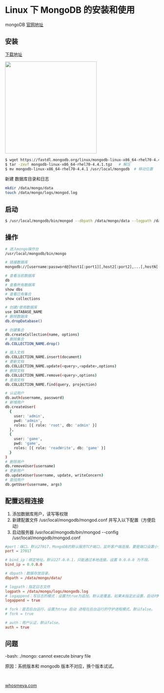 # Linux 下 MongoDB 的安装和使用

mongoDB [官网地址](https://www.mongodb.com/)

## 安装

[下载地址](https://www.mongodb.com/try/download/community)

<img style="width: 300px;" src="https://img2020.cnblogs.com/blog/1141466/202009/1141466-20200930182856332-1687912921.png" />

```bash
$ wget https://fastdl.mongodb.org/linux/mongodb-linux-x86_64-rhel70-4.4.1.tgz    # 下载
$ tar -zxvf mongodb-linux-x86_64-rhel70-4.4.1.tgz   # 解压
$ mv mongodb-linux-x86_64-rhel70-4.4.1 /usr/local/mongodb  # 移动位置
```

新建 数据库目录和日志

```bash
mkdir /data/mongo/data
touch /data/mongo/logs/mongod.log
```

## 启动

```bash
$ /usr/local/mongodb/bin/mongod --dbpath /data/mongo/data --logpath /data/mongo/logs/mongod.log
```

## 操作

```bash
# 进入mongo操作台
/usr/local/mongodb/bin/mongo

# 链接数据库
mongodb://[username:password@]host1[:port1][,host2[:port2],...[,hostN[:portN]]][/[database][?options]]

# 查看当前数据库
db
# 查看所有数据库
show dbs
# 查看已有集合
show collections

# 创建/使用数据库
use DATABASE_NAME
# 删除数据库
db.dropDatabase()

# 创建集合
db.createCollection(name, options)
# 删除集合
db.COLLECTION_NAME.drop()

# 插入文档
db.COLLECTION_NAME.insert(document)
# 更新文档
db.COLLECTION_NAME.update(<query>,<update>,options)
# 删除文档
db.COLLECTION_NAME.remove(<query>,options)
# 查询文档
db.COLLECTION_NAME.find(query, projection)

# 认证用户
db.auth(username, password)
# 新增用户
db.createUser(
  {
    user: 'admin',
    pwd: 'admin',
    roles: [{ role: 'root', db: 'admin' }]
  },
  {
    user: 'game',
    pwd: 'game',
    roles: [{ role: 'readWrite', db: 'game' }]
  }
)
# 删除用户
db.removeUser(username)
# 更新用户
db.updateUser(username, update, writeConcern)
# 查找用户
db.getUser(username, args)
```

## 配置远程连接

1. 添加数据库用户，读写等权限
2. 新建配置文件 /usr/local/mongodb/mongod.conf 并写入以下配置（方便启动）
3. 启动服务器 /usr/local/mongodb/bin/mongod --config /usr/local/mongodb/mongod.conf

```conf
#port：端口。默认27017，MongoDB的默认服务TCP端口，监听客户端连接。要是端口设置小于1024，比如1021，则需要root权限启动，不能用mongodb帐号启动
port = 27017

# bind_ip：绑定地址。默认127.0.0.1，只能通过本地连接。设置 0.0.0.0 为不限。
bind_ip = 0.0.0.0

# dbpath：数据存放目录。
dbpath = /data/mongo/data/

# logpath：指定日志文件
logpath = /data/mongo/logs/mongodb.log
# logappend：写日志的模式：设置为true为追加。默认是覆盖。如果未指定此设置，启动时MongoDB的将覆盖现有的日志文件。
logappend = true

# fork：是否后台运行，设置为true 启动 进程在后台运行的守护进程模式。默认false。
# fork = true

# auth：用户认证，默认false。
auth = true
```

## 问题

-bash: ./mongo: cannot execute binary file

原因：系统版本和 mongodb 版本不对应，换个版本试试。

<br />

[whosmeya.com](https://www.whosmeya.com/)
